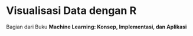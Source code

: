# Visualisasi Data dengan R
Bagian dari Buku **Machine Learning: Konsep, Implementasi, dan Aplikasi**
